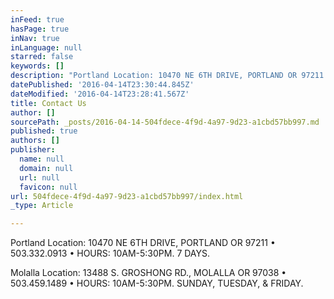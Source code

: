 ```yaml
---
inFeed: true
hasPage: true
inNav: true
inLanguage: null
starred: false
keywords: []
description: "Portland Location: 10470 NE 6TH DRIVE, PORTLAND OR 97211 • 503.332.0913 • HOURS: 10AM-5:30PM. 7 DAYS.\_"
datePublished: '2016-04-14T23:30:44.845Z'
dateModified: '2016-04-14T23:28:41.567Z'
title: Contact Us
author: []
sourcePath: _posts/2016-04-14-504fdece-4f9d-4a97-9d23-a1cbd57bb997.md
published: true
authors: []
publisher:
  name: null
  domain: null
  url: null
  favicon: null
url: 504fdece-4f9d-4a97-9d23-a1cbd57bb997/index.html
_type: Article

---
```

Portland Location: 10470 NE 6TH DRIVE, PORTLAND OR 97211 • 503.332.0913 • HOURS: 10AM-5:30PM. 7 DAYS. 

Molalla Location: 13488 S. GROSHONG RD., MOLALLA OR 97038 • 503.459.1489 • HOURS: 10AM-5:30PM. SUNDAY, TUESDAY, & FRIDAY.